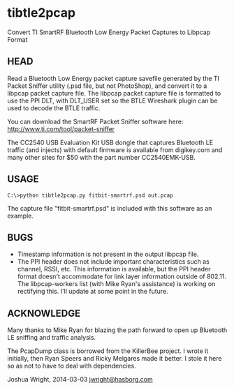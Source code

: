 tibtle2pcap
===========

Convert TI SmartRF Bluetooth Low Energy Packet Captures to Libpcap Format

## HEAD

Read a Bluetooth Low Energy packet capture savefile generated by
the TI Packet Sniffer utility (.psd file, but not PhotoShop), and convert it
to a libpcap packet capture file.  The libpcap packet capture file is formatted
to use the PPI DLT, with DLT_USER set so the BTLE Wireshark plugin can be used
to decode the BTLE traffic.

You can download the SmartRF Packet Sniffer software here:
   http://www.ti.com/tool/packet-sniffer

The CC2540 USB Evaluation Kit USB dongle that captures Bluetooth LE
traffic (and injects) with default firmware is available from digikey.com
and many other sites for $50 with the part number CC2540EMK-USB.


## USAGE

```
C:\>python tibtle2pcap.py fitbit-smartrf.psd out.pcap
```

The capture file "fitbit-smartrf.psd" is included with this software as an example.


## BUGS

+ Timestamp information is not present in the output libpcap file.
+ The PPI header does not include important characteristics such as channel,
  RSSI, etc.  This information is available, but the PPI header format doesn't
  accommodate for link layer information outside of 802.11.  The libpcap-workers
  list (with Mike Ryan's assistance) is working on rectifying this.  I'll update
  at some point in the future.


## ACKNOWLEDGE

Many thanks to Mike Ryan for blazing the path forward to open up Bluetooth LE
sniffing and traffic analysis.

The PcapDump class is borrowed from the KillerBee project. I wrote it
initially, then Ryan Speers and Ricky Melgares made it better.  I stole it here
so as not to have to deal with dependencies.


Joshua Wright, 2014-03-03 
jwright@hasborg.com
